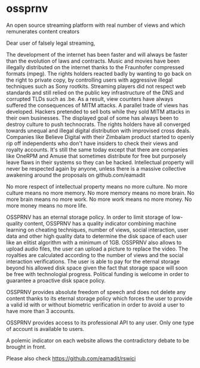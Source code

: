 # ossprnv

An open source streaming platform with real number of views and which remunerates content creators

Dear user of falsely legal streaming,

The development of the internet has been faster and will always be faster than the evolution of laws and contracts. Music and movies have been illegally distributed on the internet thanks to the Fraunhofer compressed formats (mpeg). The rights holders reacted badly by wanting to go back on the right to private copy, by controlling users with aggressive illegal techniques such as Sony rootkits. Streaming players did not respect web standards and still relied on the public key infrastructure of the DNS and corrupted TLDs such as .be. As a result, view counters have always suffered the consequences of MITM attacks. A parallel trade of views has developed. Hackers pretended to sell bots while they sold MITM attacks in their own businesses. The displayed goal of some has always been to destroy culture to push technocrats. The rights holders have all converged towards unequal and illegal digital distribution with improvised cross deals. Companies like Believe Digital with their Zimbalam product started to openly rip off independents who don't have insiders to check their views and royalty accounts. It's still the same today except that there are companies like OneRPM and Amuse that sometimes distribute for free but purposely leave flaws in their systems so they can be hacked. Intellectual property will never be respected again by anyone, unless there is a massive collective awakening around the proposals on github.com/eamadit

No more respect of intellectual property means no more culture. No more culture means no more memory. No more memory means no more brain. No more brain means no more work. No more work means no more money. No more money means no more life.

OSSPRNV has an eternal storage policy. In order to limit storage of low-quality content, OSSPRNV has a quality indicator combining machine learning on cheating techniques, number of views, social interaction, user data and other high quality data to determine the disk space of each user like an elitist algorithm with a minimum of 1GB. OSSPRNV also allows to upload audio files, the user can upload a picture to replace the video. The royalties are calculated according to the number of views and the social interaction verifications. The user is able to pay for the eternal storage beyond his allowed disk space given the fact that storage space will soon be free with technologial progress. Political funding is welcome in order to guarantee a proactive disk space policy.

OSSPRNV provides absolute freedom of speech and does not delete any content thanks to its eternal storage policy which forces the user to provide a valid id with or without biometric verification in order to avoid a user to have more than 3 accounts.

OSSPRNV provides access to its professional API to any user. Only one type of account is available to users.

A polemic indicator on each website allows the contradictory debate to be brought in front.

Please also check https://github.com/eamadit/rswici
